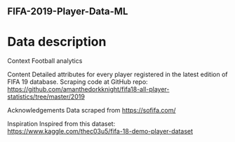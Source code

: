 ## FIFA-2019-Player-Data-ML

# Data description

Context
Football analytics

Content
Detailed attributes for every player registered in the latest edition of FIFA 19 database.
Scraping code at GitHub repo: https://github.com/amanthedorkknight/fifa18-all-player-statistics/tree/master/2019

Acknowledgements
Data scraped from https://sofifa.com/

Inspiration
Inspired from this dataset: https://www.kaggle.com/thec03u5/fifa-18-demo-player-dataset
